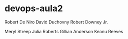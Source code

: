 # devops-aula2

Robert De Niro
David Duchovny
Robert Downey Jr.

Meryl Streep
Julia Roberts
Gillian Anderson
Keanu Reeves
